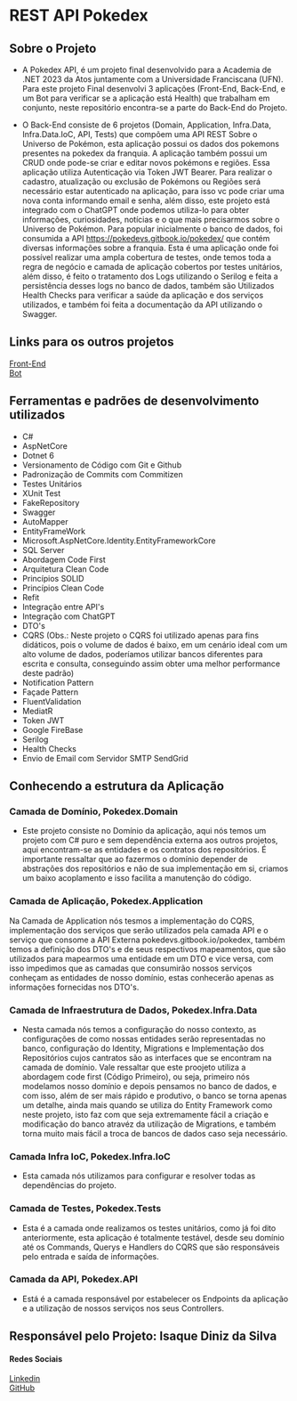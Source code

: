 # REST API Pokedex

## Sobre o Projeto 
- A Pokedex API, é um projeto final desenvolvido para a Academia de .NET 2023 da Atos juntamente com a Universidade Franciscana (UFN). Para este projeto Final desenvolvi 3 aplicações (Front-End, Back-End, e um Bot para verificar se a aplicação está Health) que trabalham em conjunto, neste repositório encontra-se a parte do Back-End do Projeto.

- O Back-End consiste de 6 projetos (Domain, Application, Infra.Data, Infra.Data.IoC, API, Tests) que compõem uma API REST Sobre o Universo de Pokémon, esta aplicação possui os dados dos pokemons presentes na pokedex da franquia. A aplicação também possui um CRUD onde pode-se criar e editar novos pokémons e regiões. Essa aplicação utiliza Autenticação via Token JWT Bearer. Para realizar o cadastro, atualização ou exclusão de Pokémons ou Regiões será necessário estar autenticado na aplicação, para isso vc pode criar uma nova conta informando email e senha, além disso, este projeto está integrado com o ChatGPT onde podemos utiliza-lo para obter informações, curiosidades, notícias e o que mais precisarmos sobre o Universo de Pokémon. Para popular inicialmente o banco de dados, foi consumida a API https://pokedevs.gitbook.io/pokedex/ que contém diversas informações sobre a franquia. Esta é uma aplicação onde foi possível realizar uma ampla cobertura de testes, onde temos toda a regra de negócio e camada de aplicação cobertos por testes unitários, além disso, é feito o tratamento dos Logs utilizando o Serilog e feita a persistência desses logs no banco de dados, também são Utilizados Health Checks para verificar a saúde da aplicação e dos serviços utilizados, e também foi feita a documentação da API utilizando o Swagger.

## Links para os outros projetos
[Front-End](https://github.com/isaque14/Pokedex-FrontEnd/tree/main)
</br>
[Bot](https://github.com/isaque14/RotomBot)

## Ferramentas e padrões de desenvolvimento utilizados
- C#
- AspNetCore
- Dotnet 6
- Versionamento de Código com Git e Github
- Padronização de Commits com Commitizen
- Testes Unitários 
- XUnit Test
- FakeRepository
- Swagger
- AutoMapper 
- EntityFrameWork
- Microsoft.AspNetCore.Identity.EntityFrameworkCore
- SQL Server
- Abordagem Code First
- Arquitetura Clean Code
- Princípios SOLID
- Princípios Clean Code
- Refit 
- Integração entre API's
- Integração com ChatGPT
- DTO's
- CQRS (Obs.: Neste projeto o CQRS foi utilizado apenas para fins didáticos, pois o volume de dados é baixo, em um cenário ideal com um alto volume de dados, poderíamos utilizar bancos diferentes para escrita e consulta, conseguindo assim obter uma melhor performance deste padrão)
- Notification Pattern 
- Façade Pattern
- FluentValidation
- MediatR
- Token JWT
- Google FireBase
- Serilog
- Health Checks 
- Envio de Email com Servidor SMTP SendGrid



## Conhecendo a estrutura da Aplicação

### Camada de Domínio, Pokedex.Domain
- Este projeto consiste no Domínio da aplicação, aqui nós temos um projeto com C# puro e sem dependência externa aos outros projetos, aqui encontram-se as entidades e os contratos dos repositórios. É importante ressaltar que ao fazermos o domínio depender de abstrações dos repositórios e não de sua implementação em si, criamos um baixo acoplamento e isso facilita a manutenção do código.

### Camada de Aplicação, Pokedex.Application
Na Camada de Application nós tesmos a implementação do CQRS, implementação dos serviços que serão utilizados pela camada API e o serviço que consome a API Externa pokedevs.gitbook.io/pokedex, também temos a definição dos DTO's e de seus respectivos mapeamentos, que são utilizados para mapearmos uma entidade em um DTO e vice versa, com isso impedimos que as camadas que consumirão nossos serviços conheçam as entidades de nosso domínio, estas conhecerão apenas as informações fornecidas nos DTO's.

### Camada de Infraestrutura de Dados, Pokedex.Infra.Data
- Nesta camada nós temos a configuração do nosso contexto, as configurações de como nossas entidades serão representadas no banco, configuração do Identity, Migrations e Implementação dos Repositórios cujos cantratos são as interfaces que se encontram na camada de domínio. Vale ressaltar que este proojeto utiliza a abordagem code first (Código Primeiro), ou seja, primeiro nós modelamos nosso domínio e depois pensamos no banco de dados, e com isso, além de ser mais rápido e produtivo, o banco se torna apenas um detalhe, ainda mais quando se utiliza do Entity Framework como neste projeto, isto faz com que seja extremamente fácil a criação e modificação do banco atravéz da utilização de Migrations, e também torna muito mais fácil a troca de bancos de dados caso seja necessário.

### Camada Infra IoC, Pokedex.Infra.IoC
- Esta camada nós utilizamos para configurar e resolver todas as dependências do projeto.

### Camada de Testes, Pokedex.Tests
- Esta é a camada onde realizamos os testes unitários, como já foi dito anteriormente, esta aplicação é totalmente testável, desde seu domínio até os Commands, Querys e Handlers do CQRS que são responsáveis pelo entrada e saída de informações. 

### Camada da API, Pokedex.API
- Está é a camada responsável por estabelecer os Endpoints da aplicação e a utilização de nossos serviços nos seus Controllers.



## Responsável pelo Projeto: Isaque Diniz da Silva
#### Redes Sociais
[Linkedin](https://www.linkedin.com/in/isaque-diniz-da-silva-a0773459/)
</br>
[GitHub](https://github.com/isaque14)
